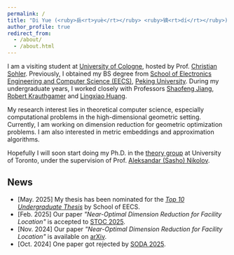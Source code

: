 ```yaml
---
permalink: /
title: "Di Yue (<ruby>岳<rt>yuè</rt></ruby> <ruby>镝<rt>dí</rt></ruby>)"
author_profile: true
redirect_from: 
  - /about/
  - /about.html
---
```


I am a visiting student at [University of Cologne](https://www.uni-koeln.de/en/), hosted by Prof. [Christian Sohler](https://cs.uni-koeln.de/ls-sohler/team/prof-dr-christian-sohler).
Previously, I obtained my BS degree from [School of Electronics Engineering and Computer Science (EECS)](https://eecs.pku.edu.cn/), [Peking University](https://www.pku.edu.cn/).
During my undergraduate years, I worked closely with Professors [Shaofeng Jiang](https://www.shaofengjiang.cn/), [Robert Krauthgamer](https://www.wisdom.weizmann.ac.il/~robi/) and [Lingxiao Huang](https://sites.google.com/site/lingxiaohuang1990).

<!-- Welcome! I'm Di Yue (<ruby>岳<rt>yuè</rt></ruby>
<ruby>镝<rt>dí</rt></ruby>), 
a fourth-year undergraduate student at [School of Electronics Engineering and Computer Science (EECS)](https://eecs.pku.edu.cn/), [Peking University](https://www.pku.edu.cn/), where I am fortunate to be advised by Prof. [Shaofeng Jiang](https://www.shaofengjiang.cn/).
In summer 2024, I spent a wonderful month visiting [Weizmann Institute of Science](https://www.weizmann.ac.il/pages/), where I had the privilege of working with Prof. [Robert Krauthgamer](https://www.wisdom.weizmann.ac.il/~robi/). -->

My research interest lies in theoretical computer science, especially computational problems in the high-dimensional geometric setting.
Currently, I am working on dimension reduction for geometric optimization problems.
I am also interested in metric embeddings and approximation algorithms.

Hopefully I will soon start doing my Ph.D. in the [theory group](https://www.cs.toronto.edu/theory/) at University of Toronto, under the supervision of Prof. [Aleksandar (Sasho) Nikolov](https://www.cs.toronto.edu/~anikolov/).


## News
- [May. 2025] My thesis has been nominated for the [*Top 10 Undergraduate Thesis*](https://eecs.pku.edu.cn/info/1046/7062.htm) by School of EECS.
- [Feb. 2025] Our paper *"Near-Optimal Dimension Reduction for Facility Location"* is accepted to [STOC 2025](https://acm-stoc.org/stoc2025/).
- [Nov. 2024] Our paper *"Near-Optimal Dimension Reduction for Facility Location"* is available on [arXiv](https://arxiv.org/abs/2411.05432).
- [Oct. 2024] One paper got rejected by [SODA 2025](https://www.siam.org/conferences-events/siam-conferences/soda25/).